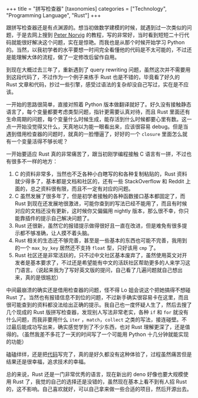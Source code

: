 +++
title = "拼写检查器"
[taxonomies]
categories = ["Technology", "Programming Language", "Rust"]
+++

跟拼写检查器还是有点渊源的。想当初做数学建模的时候，就遇到过一次类似的问题，于是去网上搜到 [Peter Norvig](http://norvig.com/spell-correct.html) 的教程，写的非常好，当时看到短短二十行代码就能很好解决这个问题，实在是惊艳。而我也是从那个时候开始学习 Python 的。当然，以我初学者的水平要想一时间完全看懂他的代码是不太可能的，不过还是能理解大体的流程，做了一定修改后留作自用。

<!-- more -->

到现在大概过去三年了，重新遇到了 query rewriting 问题，虽然这次并不需要用到这段代码了，不过作为一个例子来练手 Rust 也是不错的，毕竟看了好久的 Rust 文章和代码，抄过一些引擎，感受过语法的复杂却没自己写过，实在是不应该。

一开始的思路很简单，直接对照着 Python 版本做翻译就好了。好久没有接触静态语言了，每个变量都要考虑类型问题，指针更需要认真对待，而且 Rust 里面还有生命周期的问题，每个变量什么时候生成，能存活到什么时候都要心里有数。这一点一开始没觉得又什么，天真地以为能一眼看出来，应该很容易 debug。但是当遇到借用检查器的问题时，就真的一脸懵逼了，好好的一个 `closure` 里面怎么就有一个变量活得不够长呢？

一开始要适应 Rust 真的非常痛苦了，跟当初刚学编程接触 C 语言有一拼，不过也有很多不一样的地方：
1. C 的资料非常多，当然也不乏各种小白瞎写的和各种复制粘贴的，Rust 资料就少得多了，基本都是文档和社区的，还有一些 StackOverflow 和 Reddit 上面的，总之资料很有限，而且不一定有对应的问题。
2. C 虽然发展了很多年了，但是初学者接触的各种函数接口基本都固定了，而 Rust 到现在还发展地很激进，可能你查到的写法已经不能用了，而且有时候对应的文档还没有更新，这时候你又偏偏用 nightly 版本，那么很不幸，你只能靠插件的提示自己解决问题了。
3. Rust 还很新，虽然它的报错提示做得很好且一直在改进，但是难免有很多提示都不够准确，让人摸不着头脑。
4. Rust 相关的生态还不够完善，甚至是一些基本的东西也可能不完善，我用到的一个 `max_by_key` 居然还不支持 `float` 型，只好该用 `cmp` 了。
5. Rust 社区还是非常活跃的，只不过中文社区基本废弃了，虽然使用英文对开发者是基本要求了，不过还是希望能有中文的活跃社区帮助更多的人来学习这门语言。（说起来我为了写好英文版的提问，自己看了几遍问题就自己想出来，真的是很尴尬）

中间最崩溃的确实还是借用检查器的问题，怪不得 Lo 姐会说这个把她搞得不想碰 Rust 了。当然也有报错信息不到位的问题，不过新手确实很容易卡在这里，而且很可能查到的资料都没法给出正确的提示。我自己也一度怀疑人生了，然后去搜了几个现成的 Rust 版拼写检查器，发现别人写法非常老实，各种 `if` 和 `for` 就没有什么问题，而我非要用什么 `iter` ，`match`，`collect` 之类的写法，接连碰壁。不过最后能成功写出来，确实感觉学到了不少东西，也对 Rust 理解更深了，还是值得的。（虽然我差不多花了一天的时间写了一个可能用 Python 十几分钟就能实现的功能）

磕磕绊绊，还是把[代码](https://github.com/Momingcoder/spelling_corrector)写完了，真的是好久都没有这种体验了，过程虽然痛苦但是结果还是很幸福，追求技术的幸福。

总的来说，Rust 还是一门非常优秀的语言，现在新出的 deno 好像也要大规模使用 Rust 了，我觉的自己的选择还是没错的，虽然现在基本上看不到有人招 Rust 的，这不影响。自己喜欢就好，可以自己拿来做一些合适的项目，然后开源出去。
